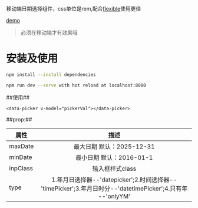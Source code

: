 移动端日期选择组件，css单位是rem,配合<a href="https://github.com/amfe/lib-flexible">flexible</a>使用更佳


<a href="https://yilianyoumeng.github.io/vue-timepicker/index.html">demo</a>

> 必须在移动端才有效果哦


# 安装及使用

```bash
npm install --install dependencies
```
```bash
npm run dev --serve with hot reload at localhost:8080
```
##使用##

    <data-picker v-model="pickerVal"></data-picker>
    

##prop:##

|属性      |  描述                         |
| -------- | :----------:                       |
| maxDate  | 最大日期 默认：2025-12-31     |
| minDate  | 最小日期 默认：2016-01-1      |
| inpClass | 输入框样式class               |
| type     | 1.年月日选择器--'datepicker';2.时间选择器--'timePicker';3.年月日时分--'datetimePicker';4.只有年 --'onlyYM' |